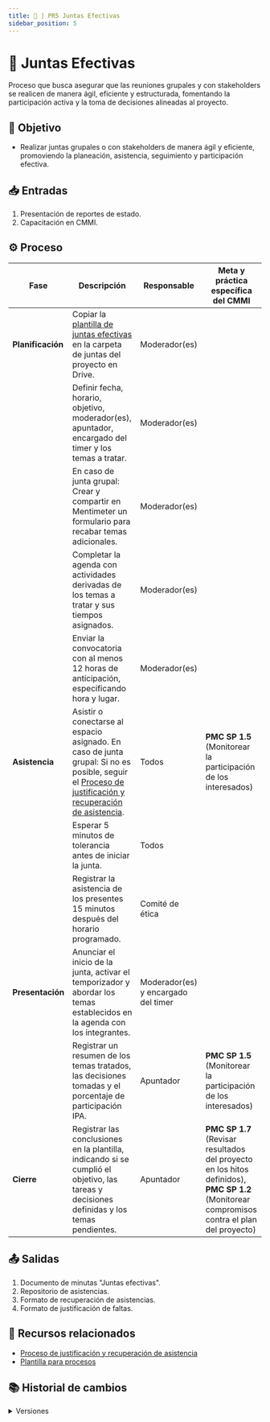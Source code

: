 ```yaml
---
title: 👺 | PR5 Juntas Efectivas
sidebar_position: 5
---
```


# 👺 Juntas Efectivas

Proceso que busca asegurar que las reuniones grupales y con stakeholders se realicen de manera ágil, eficiente y estructurada, fomentando la participación activa y la toma de decisiones alineadas al proyecto.

## 🎯 Objetivo

- Realizar juntas grupales o con stakeholders de manera ágil y eficiente, promoviendo la planeación, asistencia, seguimiento y participación efectiva.

## 📥 Entradas

1. Presentación de reportes de estado.
2. Capacitación en CMMI.

## ⚙️ Proceso

| Fase              | Descripción                                                                                                                                                                                                       | Responsable                         | Meta y práctica específica del CMMI                                                                                                          |
| ----------------- | ----------------------------------------------------------------------------------------------------------------------------------------------------------------------------------------------------------------- | ----------------------------------- | -------------------------------------------------------------------------------------------------------------------------------------------- |
| **Planificación** | Copiar la [plantilla de juntas efectivas](https://docs.google.com/document/d/1kQ_WNJF6ZAqBEqnu3a1I7ls6aLCqXvPdEHlpKwQGfEM/edit?usp=drive_link) en la carpeta de juntas del proyecto en Drive.                     | Moderador(es)                       |                                                                                                                                              |
|                   | Definir fecha, horario, objetivo, moderador(es), apuntador, encargado del timer y los temas a tratar.                                                                                                             | Moderador(es)                       |                                                                                                                                              |
|                   | En caso de junta grupal: Crear y compartir en Mentimeter un formulario para recabar temas adicionales.                                                                                                            | Moderador(es)                       |                                                                                                                                              |
|                   | Completar la agenda con actividades derivadas de los temas a tratar y sus tiempos asignados.                                                                                                                      | Moderador(es)                       |                                                                                                                                              |
|                   | Enviar la convocatoria con al menos 12 horas de anticipación, especificando hora y lugar.                                                                                                                         | Moderador(es)                       |                                                                                                                                              |
| **Asistencia**    | Asistir o conectarse al espacio asignado. En caso de junta grupal: Si no es posible, seguir el [Proceso de justificación y recuperación de asistencia](/docs/next/procesos/PR22-justificar-recuperar-asistencia). | Todos                               | **PMC SP 1.5** (Monitorear la participación de los interesados)                                                                              |
|                   | Esperar 5 minutos de tolerancia antes de iniciar la junta.                                                                                                                                                        | Todos                               |                                                                                                                                              |
|                   | Registrar la asistencia de los presentes 15 minutos después del horario programado.                                                                                                                               | Comité de ética                     |                                                                                                                                              |
| **Presentación**  | Anunciar el inicio de la junta, activar el temporizador y abordar los temas establecidos en la agenda con los integrantes.                                                                                        | Moderador(es) y encargado del timer |                                                                                                                                              |
|                   | Registrar un resumen de los temas tratados, las decisiones tomadas y el porcentaje de participación IPA.                                                                                                          | Apuntador                           | **PMC SP 1.5** (Monitorear la participación de los interesados)                                                                              |
| **Cierre**        | Registrar las conclusiones en la plantilla, indicando si se cumplió el objetivo, las tareas y decisiones definidas y los temas pendientes.                                                                        | Apuntador                           | **PMC SP 1.7** (Revisar resultados del proyecto en los hitos definidos), **PMC SP 1.2** (Monitorear compromisos contra el plan del proyecto) |

## 📤 Salidas

1. Documento de minutas "Juntas efectivas".
2. Repositorio de asistencias.
3. Formato de recuperación de asistencias.
4. Formato de justificación de faltas.

## 📎 Recursos relacionados

- [Proceso de justificación y recuperación de asistencia](/docs/procesos/PR22-justificar-recuperar-asistencia.md)
- [Plantilla para procesos](/docs/plantillas/plantilla-procesos.md)

## 📚 Historial de cambios

<details>
  <summary>Versiones</summary>
| **Versión** | **Descripción**                                                             | **Fecha**     | **Colaborador**                                                                 |
|-------------|-----------------------------------------------------------------------------------------|---------------|--------------------------------------------------------------------------------------|
| **1.0.0**   | Creación del proceso.                                                                   | 03/03/2025    | Daniel Queijeiro Albo, Ángel Mauricio Ramírez Herrera, Valeria Zúñiga Mendoza       |
| **1.1.0**   | Refactorización general del proceso.                                                    | 18/04/2025    | Diego Fuentes                                                                       |
| **1.2.0**   | Correcciones relacionadas con la práctica PMC 1.1.                                      | 22/04/2025    | Juan Pablo Chávez Leal                                                              |
| **1.3.0**   | Agregadas entradas y referencias a los procesos PR22 y PR23.                            | 25/04/2025    | Ian Julián Estrada Castro                                                           |
| **1.4.0**   | Actualización general del proceso.                                                      | 11/05/2025    | Paola María Garrido Montes                                                          |
| **1.5.0**   | Actualización del proceso con mejoras adicionales.                                      | 13/05/2025    | Hiram Mendoza López                                                                 |
| **1.5.1**   | Correcciones de descripción adicionales.                                      | 05/06/2025    | Emiliano Gomez Gonzalez                                                                 |
</details>
